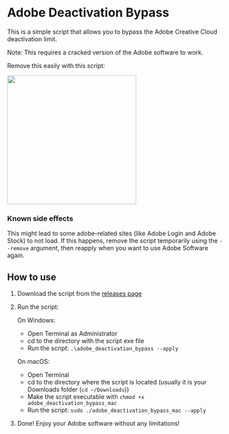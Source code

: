 # Adobe Deactivation Bypass

This is a simple script that allows you to bypass the Adobe Creative Cloud deactivation limit.

Note: This requires a cracked version of the Adobe software to work.

Remove this easily with this script:

<img src="https://github.com/YarosMallorca/adobe_deactivation_bypass/assets/54041533/571a2a7e-fb68-4708-817c-8d0546416d3f" height="300px" />

### Known side effects

This might lead to some adobe-related sites (like Adobe Login and Adobe Stock) to not load. If this happens, remove the script temporarily using the `--remove` argument, then reapply when you want to use Adobe Software again.

## How to use

1. Download the script from the [releases page](https://github.com/YarosMallorca/adobe_deactivation_bypass/releases/latest)

2. Run the script:

   On Windows:

   - Open Terminal as Administrator
   - cd to the directory with the script exe file
   - Run the script: `.\adobe_deactivation_bypass --apply`

   On macOS:

   - Open Terminal
   - cd to the directory where the script is located (usually it is your Downloads folder (```cd ~/Downloads```))
   - Make the script executable with `chmod +x adobe_deactivation_bypass_mac`
   - Run the script: `sudo ./adobe_deactivation_bypass_mac --apply`

3. Done! Enjoy your Adobe software without any limitations!
